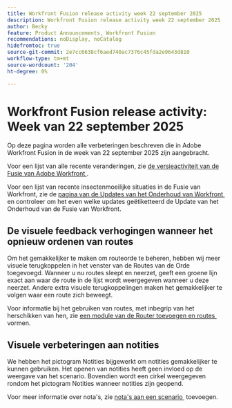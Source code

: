 ```yaml
---
title: Workfront Fusion release activity week 22 september 2025
description: Workfront Fusion release activity week 22 september 2025
author: Becky
feature: Product Announcements, Workfront Fusion
recommendations: noDisplay, noCatalog
hidefromtoc: true
source-git-commit: 2e7cc6638cf6aed740ac7376c45fda2e9643d810
workflow-type: tm+mt
source-wordcount: '204'
ht-degree: 0%

---
```


# Workfront Fusion release activity: Week van 22 september 2025

Op deze pagina worden alle verbeteringen beschreven die in Adobe Workfront Fusion in de week van 22 september 2025 zijn aangebracht.

Voor een lijst van alle recente veranderingen, zie [&#x200B; de versieactiviteit van de Fusie van Adobe Workfront &#x200B;](/help/workfront-fusion/fusion-product-releases/fusion-release-activity.md).

Voor een lijst van recente insectenmoeilijke situaties in de Fusie van Workfront, zie de [&#x200B; pagina van de Updates van het Onderhoud van Workfront &#x200B;](https://experienceleague.adobe.com/nl/docs/workfront-known-issues/releases/current-updates) en controleer om het even welke updates geëtiketteerd de Update van het Onderhoud van de Fusie van Workfront.

## De visuele feedback verhogingen wanneer het opnieuw ordenen van routes

Om het gemakkelijker te maken om routeorde te beheren, hebben wij meer visuele terugkoppelen in het venster van de Routes van de Orde toegevoegd. Wanneer u nu routes sleept en neerzet, geeft een groene lijn exact aan waar de route in de lijst wordt weergegeven wanneer u deze neerzet. Andere extra visuele terugkoppelingen maken het gemakkelijker te volgen waar een route zich beweegt.

Voor informatie bij het gebruiken van routes, met inbegrip van het herschikken van hen, zie [&#x200B; een module van de Router toevoegen en routes &#x200B;](/help/workfront-fusion/create-scenarios/add-modules/router-module.md) vormen.

## Visuele verbeteringen aan notities

We hebben het pictogram Notities bijgewerkt om notities gemakkelijker te kunnen gebruiken. Het openen van notities heeft geen invloed op de weergave van het scenario. Bovendien wordt een cirkel weergegeven rondom het pictogram Notities wanneer notities zijn geopend.

Voor meer informatie over nota&#39;s, zie [&#x200B; nota&#39;s aan een scenario &#x200B;](/help/workfront-fusion/create-scenarios/config-scenarios-settings/add-notes-to-scenario.md) toevoegen.

